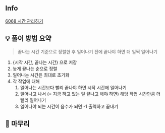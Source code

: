 ## Info
[6068 시간 관리하기](https://www.acmicpc.net/problem/6068)

## 💡 풀이 방법 요약
> 끝나는 시간 기준으로 정렬한 후 일어나기 전에 끝나야 하면 더 일찍 일어나기

1. {시작 시간, 끝나는 시간} 으로 저장
2. 늦게 끝나는 순으로 정렬
3. 일어나는 시간은 최대로 초기화
4. 각 작업에 대해
   1. 일어나는 시간보다 빨리 끝나야 하면 시작 시간에 일어나기
   2. 일어나고 나서 (= 지금 하고 있는 일 끝나고 해야 하면) 해당 작업 시간만큼 더 빨리 일어나기
   3. 일어나야 되는 시간이 음수가 되면 -1 출력하고 끝내기

## 🙂 마무리

